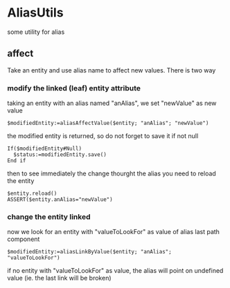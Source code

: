 # AliasUtils
 some utility for alias


## affect

Take an entity and use alias name to affect new values. There is two way

### modify the linked (leaf) entity attribute

taking an entity with an alias named "anAlias", we set "newValue" as new value

```4d
$modifiedEntity:=aliasAffectValue($entity; "anAlias"; "newValue")
```

the modified entity is returned, so do not forget to save it if not null

```4d
If($modifiedEntity#Null)
  $status:=modifiedEntity.save()
End if
```

then to see immediately the change thourght the alias you need to reload the entity
```4d
$entity.reload()
ASSERT($entity.anAlias="newValue")
```

### change the entity linked

now we look for an entity with "valueToLookFor" as value of alias last path component

```4d
$modifiedEntity:=aliasLinkByValue($entity; "anAlias"; "valueToLookFor")
```

if no entity with "valueToLookFor" as value, the alias will point on undefined value (ie. the last link will be broken)
